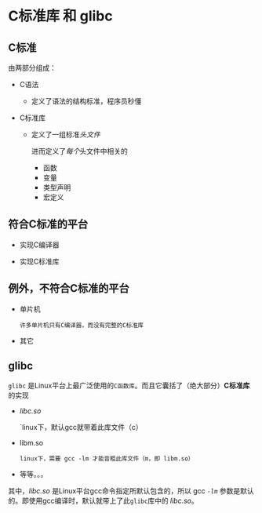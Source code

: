 C标准库 和 glibc
============================

C标准
----------

由两部分组成：
  
  - C语法
    
    - 定义了语法的结构标准，程序员秒懂
  
  - C标准库
    
    - 定义了一组标准*头文件*
    
      进而定义了*每个*头文件中相关的
      
      - 函数
      - 变量
      - 类型声明
      - 宏定义
      
      
符合C标准的平台
----------
  
  - 实现C编译器
  
  - 实现C标准库
  
  
例外，不符合C标准的平台
----------
  
  - 单片机
    
    `许多单片机只有C编译器，而没有完整的C标准库`
  
  - 其它
  
glibc
----------

`glibc` 是Linux平台上最广泛使用的`C函数库`。而且它囊括了（绝大部分）**C标准库**的实现
  
  - *libc.so*
    
    `linux下，默认gcc就带着此库文件（c）
  
  - libm.so
    
    `linux下，需要 gcc -lm 才能音粗此库文件（m，即 libm.so）`
  
  - 等等。。。

其中，*libc.so* 是Linux平台gcc命令指定所默认包含的，所以 gcc *`-lm`* 参数是默认的。即使用gcc编译时，默认就带上了此`glibc`库中的 *libc.so*。

